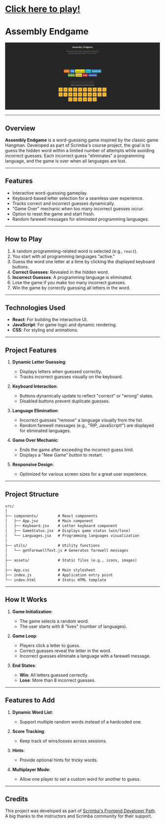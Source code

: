 # [Click here to play!](https://chris-endgame.netlify.app/)

# Assembly Endgame


![image](https://github.com/chrisedeson/scrimba-homework/blob/main/assembly-endgame/screenshot.jpg?raw=true)

---

## Overview

**Assembly Endgame** is a word-guessing game inspired by the classic game Hangman. Developed as part of Scrimba's course project, the goal is to guess the hidden word within a limited number of attempts while avoiding incorrect guesses. Each incorrect guess "eliminates" a programming language, and the game is over when all languages are lost.

---

## Features

- Interactive word-guessing gameplay.
- Keyboard-based letter selection for a seamless user experience.
- Tracks correct and incorrect guesses dynamically.
- "Game Over" mechanic when too many incorrect guesses occur.
- Option to reset the game and start fresh.
- Random farewell messages for eliminated programming languages.

---

## How to Play

1. A random programming-related word is selected (e.g., `react`).
2. You start with all programming languages "active."
3. Guess the word one letter at a time by clicking the displayed keyboard buttons.
4. **Correct Guesses**: Revealed in the hidden word.
5. **Incorrect Guesses**: A programming language is eliminated.
6. Lose the game if you make too many incorrect guesses.
7. Win the game by correctly guessing all letters in the word.

---

## Technologies Used

- **React**: For building the interactive UI.
- **JavaScript**: For game logic and dynamic rendering.
- **CSS**: For styling and animations.

---

## Project Features

1. **Dynamic Letter Guessing**:
   - Displays letters when guessed correctly.
   - Tracks incorrect guesses visually on the keyboard.

2. **Keyboard Interaction**:
   - Buttons dynamically update to reflect "correct" or "wrong" states.
   - Disabled buttons prevent duplicate guesses.

3. **Language Elimination**:
   - Incorrect guesses "remove" a language visually from the list.
   - Random farewell messages (e.g., "RIP, JavaScript!") are displayed for eliminated languages.

4. **Game Over Mechanic**:
   - Ends the game after exceeding the incorrect guess limit.
   - Displays a "New Game" button to restart.

5. **Responsive Design**:
   - Optimized for various screen sizes for a great user experience.

---

## Project Structure

```
src/
│
├── components/         # React components
│   ├── App.jsx         # Main component
│   ├── Keyboard.jsx    # Letter keyboard component
│   ├── GameStatus.jsx  # Displays game status (win/lose)
│   └── Languages.jsx   # Programming languages visualization
│
├── utils/              # Utility functions
│   └── getFarewellText.js # Generates farewell messages
│
├── assets/             # Static files (e.g., icons, images)
│
├── App.css             # Main stylesheet
├── index.js            # Application entry point
└── index.html          # Static HTML template
```

---

## How It Works

1. **Game Initialization**:
   - The game selects a random word.
   - The user starts with 8 "lives" (number of languages).

2. **Game Loop**:
   - Players click a letter to guess.
   - Correct guesses reveal the letter in the word.
   - Incorrect guesses eliminate a language with a farewell message.

3. **End States**:
   - **Win**: All letters guessed correctly.
   - **Lose**: More than 8 incorrect guesses.

---

## Features to Add

1. **Dynamic Word List**:
   - Support multiple random words instead of a hardcoded one.

2. **Score Tracking**:
   - Keep track of wins/losses across sessions.

3. **Hints**:
   - Provide optional hints for tricky words.

4. **Multiplayer Mode**:
   - Allow one player to set a custom word for another to guess.

---

## Credits

This project was developed as part of [Scrimba's Frontend Developer Path](https://scrimba.com). A big thanks to the instructors and Scrimba community for their support.
